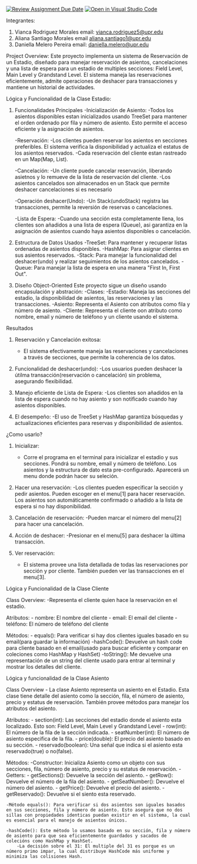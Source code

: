 [![Review Assignment Due Date](https://classroom.github.com/assets/deadline-readme-button-22041afd0340ce965d47ae6ef1cefeee28c7c493a6346c4f15d667ab976d596c.svg)](https://classroom.github.com/a/yejrih7Q)
[![Open in Visual Studio Code](https://classroom.github.com/assets/open-in-vscode-2e0aaae1b6195c2367325f4f02e2d04e9abb55f0b24a779b69b11b9e10269abc.svg)](https://classroom.github.com/online_ide?assignment_repo_id=17016224&assignment_repo_type=AssignmentRepo)

Integrantes:
1. Vianca Rodriguez Morales email: vianca.rodriguez5@upr.edu
2. Aliana Santiago Morales  email aliana.santiago1@upr.edu
3. Daniella Melero Pereira   email: daniella.melero@upr.edu

Project Overview:
 Este proyecto implementa un sistema de Reservación de un Estadio, diseñado para manejar reservación de asientos, cancelaciones y una lista de espera para un estadio de multiples secciones: Field Level, Main Level y Grandstand Level. El sistema maneja las reservaciones eficientemente, admite operaciones de deshacer para transacciones y mantiene un historial de actividades. 

Lógica y Funcionalidad de la Clase Estadio:

1. Funcionalidades Principales
    -Inicialización de Asiento:
        -Todos los asientos disponibles estan inicializados usando TreeSet para mantener el orden ordenado por fila y número de asiento. Esto permite el acceso eficiente y la asignación de asientos.

    -Reservación:
        -Los clientes pueden reservar los asientos en secciones preferibles. El sistema verifica la disponibilidad y actualiza el estatus de los asientos reservados. 
        -Cada reservación del cliente estan rastreado en un Map(Map<Cliente>, List<Asiento>).

    -Cancelación: 
        -Un cliente puede cancelar reservación, liberando asietnos y lo remueve de la lista de reservación del cliente.
        -Los asientos cancelados son almacenados en un Stack que permite deshacer cancelaciones si es necesario

    -Operación deshacer(Undo):
        -Un Stack(undoStack) registra las transacciones, permite la reversión de reservas o cancelaciones.
    
    -Lista de Espera:
        -Cuando una sección esta completamente llena, los clientes son añadidos a una lista de espera (Queue<Cliente>), asi garantiza en la asignación de asientos cuando haya asientos disponibles o cancelación.

2. Estructura de Datos Usados
    -TreeSet: Para mantener y recuperar listas ordenadas de asientos disponibles.
    -HashMap: Para asignar clientes en sus asientos reservados.
    -Stack: Para manejar la funcionalidad del deshacer(undo) y realizar seguimientos de los asientos cancelados.
    -Queue: Para manejar la lista de espera en una manera "First In, First Out".

3. Diseño Object-Oriented
    Este proyecto sigue un diseño usando encapsulación y abstración:
    -Clases:
        -Estadio: Maneja las secciones del estadio, la disponibilidad de asientos, las reservaciones y las transacciones. 
        -Asiento: Representa el Asiento con atributos como fila y número de asiento. 
        -Cliente: Representa el cliente oon atributo como nombre, email y número de teléfono y un cliente usando el sistema. 

Resultados
1. Reservación y Cancelación exitosa:
    - El sistema efectivamente maneja las reservaciones y cancelaciones a través de secciones, que permite la coherencia de los datos.

2. Funcionalidad de deshacer(undo):
    -Los usuarios pueden deshacer la útilma transacción(reservación o cancelación) sin problema, asegurando flexibilidad. 

3. Manejo eficiente de Lista de Espera:
    -Los clientes son añadidos en la lista de espera cuando no hay asiento y son notificado cuando hay asientos disponibles. 

4. El desempeño:
    -El uso de TreeSet y HashMap garantiza búsquedas y actualizaciones eficientes para reservas y disponibilidad de asientos.

¿Como usarlo?
1. Inicializar:
    - Corre el programa en el terminal para inicializar el estadio y sus secciones. Pondrá su nombre, email y número de teléfono. Los asientos y la estructura de dato esta pre-configurado. Aparecerá un menu donde podrán hacer su seleción. 

2. Hacer una reservación:
    -Los clientes pueden especificar la sección y pedir asientos. Pueden escoger en el menu[1] para hacer reservación. Los asientos son automáticamente confirmado o añadido a la lista de espera si no hay disponibilidad.  

3. Cancelación de reservación:
    -Pueden marcar el número del menu[2] para hacer una cancelación.

4. Acción de deshacer:
    -Presionar en el menu[5] para deshacer la última transacción.

5. Ver reservación: 
    - El sistema provee una lista detallada de todas las reservaciones por sección y por cliente. También pueden ver las transacciones en el menu[3].

Lógica y Funcionalidad de la Clase Cliente

Class Overview: 
    -Representa el cliente quien hace la reservación en el estadio.

Atributos: 
    - nombre: El nombre del cliente
    - email: El email del cliente
    - teléfono: El número de teléfono del cliente

Métodos:
    - equals(): Para verificar si hay dos clientes iguales basado en su email(para guardar la información)
    -hashCode(): Devuelve un hash code para cliente basado en el email(usado para buscar eficiente y comparar en coleciones como HashMap y HashSet)
    -toString(): Me devuelve una representación de un string del cliente usado para entrar al terminal y mostrar los detalles del cliente. 

Lógica y funcionalidad de la Clase Asiento

Class Overview
    - La clase Asiento representa un asiento en el Estadio. Esta clase tiene detalle del asiento como la sección, fila, el número de asiento, precio y estatus de reservación. También provee métodos para manejar los atributos del asiento. 

Atributos:
        - section(int): Las secciones del estadio donde el asiento esta localizado. Esto son: Field Level, Main Level y Grandstand Level
        - row(int): El número de la fila de la sección indicada. 
        - seatNumber(int): El número de asiento especifica de la fila. 
        - price(double): El precio del asiento basado en su sección.
        - reservado(boolean): Una señal que indica si el asiento esta reservado(true) o no(false). 

Métodos:
    -Constructor: Inicializa Asiento como un objeto con sus secciones, fila, número de asiento, precio y su estatus de reservación. 
    -Getters: 
        - getSections(): Devuelve la sección del asiento.
        - getRow(): Devuelve el número de la fila del asiento.
        - getSeatNumber(): Devuelve el número del asiento.
        - getPrice(): Devuelve el precio del asiento.
        - getReservado(): Devuelve si el siento esta reservado. 

    -Método equals(): Para verificar si dos asientos son iguales basados en sus secciones, fila y número de asiento. Esto asegura que no dos sillas con propiedades identicas puedan existir en el sistema, la cual es esencial para el manejo de asientos únicos.
    
    -hashCode(): Este método lo usamos basado en su sección, fila y número de asiento para que sea eficientemente guardados y sacados de colecións como HashMap y HashSet. 
        -La decisión sobre el 31: El multiple del 31 es porque es un número primo impar, la cual distribuye HashCode más uniforme y minimiza las colisiones Hash. 

